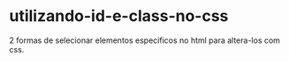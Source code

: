# utilizando-id-e-class-no-css
2 formas de selecionar elementos especificos no html para altera-los com css.
